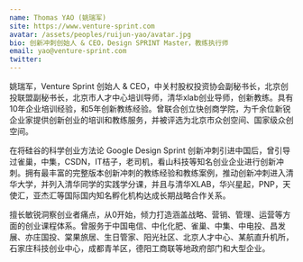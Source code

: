 ```yaml
---
name: Thomas YAO (姚瑞军)
site: https://www.venture-sprint.com
avatar: /assets/peoples/ruijun-yao/avatar.jpg
bio: 创新冲刺创始人 & CEO，Design SPRINT Master，教练执行师
email: yao@venture-sprint.com
twitter: 
---
```


姚瑞军，Venture Sprint 创始人 & CEO，中关村股权投资协会副秘书长，北京创投联盟副秘书长，北京市人才中心培训导师，清华xlab创业导师，创新教练。具有10年企业培训经验，和5年创新教练经验。曾联合创立快创商学院，为千余位新锐企业家提供创新创业的培训和教练服务，并被评选为北京市众创空间、国家级众创空间。

在将硅谷的科学创业方法论 Google Design Sprint 创新冲刺引进中国后，曾引导过雀巢，中集，CSDN，IT桔子，老司机，看山科技等知名创业企业进行创新冲刺。拥有最丰富的完整版本创新冲刺的教练经验和教练案例，推动创新冲刺进入清华大学，并列入清华同学的实践学分课，并且与清华XLAB，华兴星起，PNP，天使汇，亚杰汇等国际国内知名孵化机构达成长期战略合作关系。

擅长敏锐洞察创业者痛点，从0开始，倾力打造涵盖战略、营销、管理、运营等方面的创业课程体系。曾服务于中国电信、中化化肥、雀巢、中集、中电投、昌发展、亦庄国投、棠果旅居、生日管家、阳光社区、北京人才中心、某航直升机所，石家庄科技创业中心，成都青羊区，德阳工商联等地政府部门和大型企业。
